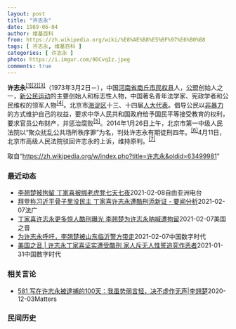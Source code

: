 ```yaml
---
layout: post
title: "许志永"
date: 1989-06-04
author: 维基百科
from: https://zh.wikipedia.org/wiki/%E8%AE%B8%E5%BF%97%E6%B0%B8
tags: [ 许志永, 维基百科 ]
categories: [ 许志永 ]
photo: https://i.imgur.com/9DCvqIz.jpeg
comments: true
---
```

<div class="mw-parser-output">
<p><b>许志永</b><sup id="cite_ref-1" class="reference"><a href="#cite_note-1">[1]</a></sup><sup id="cite_ref-2" class="reference"><a href="#cite_note-2">[2]</a></sup><sup id="cite_ref-3" class="reference"><a href="#cite_note-3">[3]</a></sup>（1973年3月2日<span class="useeditintro" title="Template:BLP editintro">－</span>），中国<a href="/wiki/%E6%B2%B3%E5%8D%97%E7%9C%81" title="河南省">河南省</a><a href="/wiki/%E5%95%86%E4%B8%98%E5%B8%82" title="商丘市">商丘市</a><a href="/wiki/%E6%B0%91%E6%9D%83%E5%8E%BF" title="民权县">民权县</a>人，<a href="/wiki/%E5%85%AC%E7%9B%9F" title="公盟">公盟</a>创始人之一，<a href="/wiki/%E6%96%B0%E5%85%AC%E6%B0%91%E8%BF%90%E5%8A%A8" title="新公民运动">新公民运动</a>的主要创始人和标志性人物，中国著名青年法学家、宪政学者和公民维权的领军人物<sup id="cite_ref-VOA0806_4-0" class="reference"><a href="#cite_note-VOA0806-4">[4]</a></sup>。北京市<a href="/wiki/%E6%B5%B7%E6%B7%80%E5%8C%BA" title="海淀区">海淀区</a>十三、十四届<a href="/wiki/%E4%BA%BA%E5%A4%A7%E4%BB%A3%E8%A1%A8" class="mw-redirect" title="人大代表">人大代表</a>。倡导公民以<a href="/wiki/%E9%9D%9E%E6%9A%B4%E5%8A%9B" title="非暴力">非暴力</a>的方式维护自己的权益，要求中华人民共和国政府给予国民平等接受教育的权利，要求官员公布财产，并惩治腐败<sup id="cite_ref-5" class="reference"><a href="#cite_note-5">[5]</a></sup>。2014年1月26日上午，北京市第一中级人民法院以“聚众扰乱公共场所秩序罪”为名，判处许志永有期徒刑四年。<sup id="cite_ref-bpx_6-0" class="reference"><a href="#cite_note-bpx-6">[6]</a></sup>4月11日，北京市高级人民法院驳回许志永的上诉，维持原判。<sup id="cite_ref-app_7-0" class="reference"><a href="#cite_note-app-7">[7]</a></sup>
</p>
</div><noscript><img src="//zh.wikipedia.org/wiki/Special:CentralAutoLogin/start?type=1x1" alt="" title="" width="1" height="1" style="border: none; position: absolute;"></noscript>
<div class="printfooter">取自“<a dir="ltr" href="https://zh.wikipedia.org/w/index.php?title=许志永&amp;oldid=63499981">https://zh.wikipedia.org/w/index.php?title=许志永&amp;oldid=63499981</a>”</div><div id="recent-news"><h3>最近动态</h3><ul><li><a href="https://nodebe4.github.io/waimei/2021-02-08/%E6%9D%8E%E7%BF%98%E6%A5%9A%E8%A2%AB%E6%8B%98%E7%95%99-%E4%B8%81%E5%AE%B6%E5%96%9C%E8%A2%AB%E7%BB%91%E8%80%81%E8%99%8E%E5%87%B3%E4%B8%83%E5%A4%A9%E4%B8%83%E5%A4%9C" title="李翘楚被拘留 丁家喜被绑老虎凳七天七夜—— 中国法律学者许志永的女友李翘楚在刚刚过去的周末被当局以涉嫌“颠覆国家政权罪”拘留，被关押在山东临沂市看守所。另外，2019年年底因厦门聚会案遭到抓捕的...">李翘楚被拘留  丁家喜被绑老虎凳七天七夜</a><time>2021-02-08</time><a class="tag">自由亚洲电台</a></li>
<li><a href="https://nodebe4.github.io/waimei/2021-02-07/%E6%8B%9C%E7%99%BB%E7%A7%B0%E4%B9%A0%E8%BF%91%E5%B9%B3%E9%AA%A8%E5%AD%90%E9%87%8C%E6%B2%A1%E6%B0%91%E4%B8%BB-%E4%B8%81%E5%AE%B6%E5%96%9C%E8%AE%B8%E5%BF%97%E6%B0%B8%E9%81%AD%E9%85%B7%E5%88%91%E6%B7%BB%E6%96%B0%E8%AF%81-%E8%A6%81%E9%97%BB%E5%88%86%E6%9E%90" title="拜登称习近平骨子里没民主 丁家喜许志永遭酷刑添新证 - 要闻分析—— 07/02/2021 - 22:54 美国哥伦比亚广播公司新闻网（CBS News）2月7日播出对美国总统拜登专访的部分内容...">拜登称习近平骨子里没民主 丁家喜许志永遭酷刑添新证 - 要闻分析</a><time>2021-02-07</time><a class="tag">法广</a></li>
<li><a href="https://nodebe4.github.io/waimei/2021-02-07/%E4%B8%81%E5%AE%B6%E5%96%9C%E8%AE%B8%E5%BF%97%E6%B0%B8%E6%9B%B4%E5%A4%9A%E6%83%8A%E4%BA%BA%E9%85%B7%E5%88%91%E6%9B%9D%E5%85%89-%E6%9D%8E%E7%BF%98%E6%A5%9A%E4%B8%BA%E8%AE%B8%E5%BF%97%E6%B0%B8%E5%91%90%E5%96%8A%E9%81%AD%E6%8B%98%E7%95%99" title="丁家喜许志永更多惊人酷刑曝光 李翘楚为许志永呐喊遭拘留—— Sun, 07 Feb 2021 15:01:55 GMT 许志永（左）和丁家喜 因“厦门聚会”而遭当局严打的“12·26公民案”的前...">丁家喜许志永更多惊人酷刑曝光 李翘楚为许志永呐喊遭拘留</a><time>2021-02-07</time><a class="tag">美国之音</a></li>
<li><a href="https://nodebe4.github.io/waimei/2021-02-07/%E4%B8%BA%E8%AE%B8%E5%BF%97%E6%B0%B8%E5%91%BC%E5%90%81-%E6%9D%8E%E7%BF%98%E6%A5%9A%E8%A2%AB%E5%B1%B1%E4%B8%9C%E4%B8%B4%E6%B2%82%E8%AD%A6%E6%96%B9%E5%B8%A6%E8%B5%B0" title="为许志永呼吁，李翘楚被山东临沂警方带走—— 2月6日，推特、facebook传出消息李翘楚被临沂警方带走，并给其父母出具拘留通知书： 2021年2月6日晚上8:30消息，#李翘楚已经在被山东临沂...">为许志永呼吁，李翘楚被山东临沂警方带走</a><time>2021-02-07</time><a class="tag">中国数字时代</a></li>
<li><a href="https://nodebe4.github.io/waimei/2021-01-31/%E7%BE%8E%E5%9B%BD%E4%B9%8B%E9%9F%B3-%E8%AE%B8%E5%BF%97%E6%B0%B8%E4%B8%81%E5%AE%B6%E5%96%9C%E8%AF%81%E5%AE%9E%E9%81%AD%E5%8F%97%E9%85%B7%E5%88%91-%E5%AE%B6%E4%BA%BA%E6%96%A5%E6%97%A0%E4%BA%BA%E6%80%A7%E8%AA%93%E8%BF%BD%E7%A9%B6%E4%BD%9C%E6%81%B6%E8%80%85" title="美国之音 | 许志永丁家喜证实遭受酷刑 家人斥无人性誓追究作恶者—— 资料照：一名警察在北京审理维权律师许志永案的中国最高人民法院外巡逻。（2014年4月11日） &amp;lt;/p&amp;...">美国之音 | 许志永丁家喜证实遭受酷刑 家人斥无人性誓追究作恶者</a><time>2021-01-31</time><a class="tag">中国数字时代</a></li>
</ul></div><div id="open-opinion"><h3>相关言论</h3><ul><li><a href="https://nodebe4.github.io/opinion/2020-12-03/581-%E5%86%99%E5%9C%A8%E8%AE%B8%E5%BF%97%E6%B0%B8%E8%A2%AB%E9%80%AE%E6%8D%95%E7%9A%84100%E5%A4%A9-%E6%88%91%E8%99%BD%E5%8A%BF%E5%BC%B1%E8%A8%80%E8%BD%BB-%E5%86%B3%E4%B8%8D%E8%99%9A%E4%BD%9C%E6%97%A0%E5%A3%B0-%E6%9D%8E%E7%BF%98%E6%A5%9A/" title="野兽爱智慧">581 写在许志永被逮捕的100天：我虽势弱言轻，决不虚作无声|李翘楚</a><time>2020-12-03</time><a class="tag">Matters</a></li>
</ul></div><div id="mjls-record"><h3>民间历史</h3><ul></ul></div>